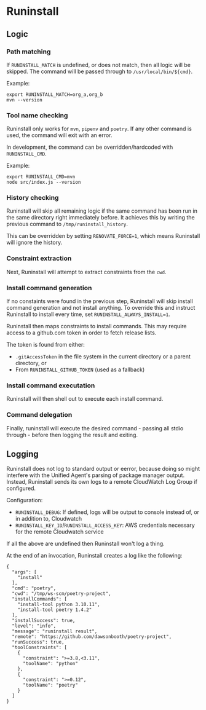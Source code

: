 # Runinstall

## Logic

### Path matching

If `RUNINSTALL_MATCH` is undefined, or does not match, then all logic will be skipped.
The command will be passed through to `/usr/local/bin/${cmd}`.

Example:

```
export RUNINSTALL_MATCH=org_a,org_b
mvn --version
```

### Tool name checking

Runinstall only works for `mvn`, `pipenv` and `poetry`.
If any other command is used, the command will exit with an error.

In development, the command can be overridden/hardcoded with `RUNINSTALL_CMD`.

Example:

```
export RUNINSTALL_CMD=mvn
node src/index.js --version
```

### History checking

Runinstall will skip all remaining logic if the same command has been run in the same directory right immediately before.
It achieves this by writing the previous command to `/tmp/runinstall_history`.

This can be overridden by setting `RENOVATE_FORCE=1`, which means Runinstall will ignore the history.

### Constraint extraction

Next, Runinstall will attempt to extract constraints from the `cwd`.

### Install command generation

If no constaints were found in the previous step, Runinstall will skip install command generation and not install anything.
To override this and instruct Runinstall to install every time, set `RUNINSTALL_ALWAYS_INSTALL=1`.

Runinstall then maps constraints to install commands.
This may require access to a github.com token in order to fetch release lists.

The token is found from either:
- `.gitAccessToken` in the file system in the current directory or a parent directory, or
- From `RUNINSTALL_GITHUB_TOKEN` (used as a fallback)

### Install command executation

Runinstall will then shell out to execute each install command.

### Command delegation

Finally, runinstall will execute the desired command - passing all stdio through - before then logging the result and exiting.

## Logging

Runinstall does not log to standard output or eerror, because doing so might interfere with the Unified Agent's parsing of package manager output.
Instead, Runinstall sends its own logs to a remote CloudWatch Log Group if configured.

Configuration:

- `RUNINSTALL_DEBUG`: If defined, logs will be output to console instead of, or in addition to, Cloudwatch
- `RUNINSTALL_KEY_ID`/`RUNINSTALL_ACCESS_KEY`: AWS credentials necessary for the remote Cloudwatch service

If all the above are undefined then Runinstall won't log a thing.

At the end of an invocation, Runinstall creates a log like the following:

```
{
  "args": [
    "install"
  ],
  "cmd": "poetry",
  "cwd": "/tmp/ws-scm/poetry-project",
  "installCommands": [
    "install-tool python 3.10.11",
    "install-tool poetry 1.4.2"
  ],
  "installSuccess": true,
  "level": "info",
  "message": "runinstall result",
  "remote": "https://github.com/dawsonbooth/poetry-project",
  "runSuccess": true,
  "toolConstraints": [
    {
      "constraint": ">=3.8,<3.11",
      "toolName": "python"
    },
    {
      "constraint": ">=0.12",
      "toolName": "poetry"
    }
  ]
}
```